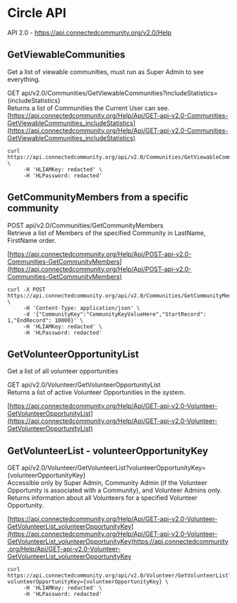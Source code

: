 # Circle API

API 2.0 - https://api.connectedcommunity.org/v2.0/Help

## GetViewableCommunities

Get a list of viewable communities, must run as Super Admin to see everything.

GET api/v2.0/Communities/GetViewableCommunities?includeStatistics={includeStatistics}	
Returns a list of Communities the Current User can see.
[https://api.connectedcommunity.org/Help/Api/GET-api-v2.0-Communities-GetViewableCommunities_includeStatistics](https://api.connectedcommunity.org/Help/Api/GET-api-v2.0-Communities-GetViewableCommunities_includeStatistics)

```
curl https://api.connectedcommunity.org/api/v2.0/Communities/GetViewableCommunities \
     -H 'HLIAMKey: redacted' \
     -H 'HLPassword: redacted'	
```

## GetCommunityMembers from a specific community

POST api/v2.0/Communities/GetCommunityMembers	
Retrieve a list of Members of the specified Community in LastName, FirstName order.

[https://api.connectedcommunity.org/Help/Api/POST-api-v2.0-Communities-GetCommunityMembers](https://api.connectedcommunity.org/Help/Api/POST-api-v2.0-Communities-GetCommunityMembers)

```
curl -X POST https://api.connectedcommunity.org/api/v2.0/Communities/GetCommunityMembers \
     -H 'Content-Type: application/json' \
     -d '{"CommunityKey":"CommunityKeyValueHere","StartRecord": 1,"EndRecord": 10000}' \
     -H 'HLIAMKey: redacted' \
     -H 'HLPassword: redacted'	
```

## GetVolunteerOpportunityList

Get a list of all volunteer opportunities

GET api/v2.0/Volunteer/GetVolunteerOpportunityList	
Returns a list of active Volunteer Opportunities in the system.

[https://api.connectedcommunity.org/Help/Api/GET-api-v2.0-Volunteer-GetVolunteerOpportunityList](https://api.connectedcommunity.org/Help/Api/GET-api-v2.0-Volunteer-GetVolunteerOpportunityList)

## GetVolunteerList - volunteerOpportunityKey

GET api/v2.0/Volunteer/GetVolunteerList?volunteerOpportunityKey={volunteerOpportunityKey}	
Accessible only by Super Admin, Community Admin (if the Volunteer Opportunity is associated with a Community), and Volunteer Admins only. Returns information about all Volunteers for a specified Volunteer Opportunity.

[https://api.connectedcommunity.org/Help/Api/GET-api-v2.0-Volunteer-GetVolunteerList_volunteerOpportunityKey](https://api.connectedcommunity.org/Help/Api/GET-api-v2.0-Volunteer-GetVolunteerList_volunteerOpportunityKey)https://api.connectedcommunity.org/Help/Api/GET-api-v2.0-Volunteer-GetVolunteerList_volunteerOpportunityKey

```
curl https://api.connectedcommunity.org/api/v2.0/Volunteer/GetVolunteerList?volunteerOpportunityKey={volunteerOpportunityKey} \
     -H 'HLIAMKey: redacted' \
     -H 'HLPassword: redacted'	
```

